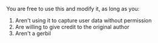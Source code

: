 You are free to use this and modify it, as long as you:

1. Aren't using it to capture user data without permission
2. Are willing to give credit to the original author
3. Aren't a gerbil
